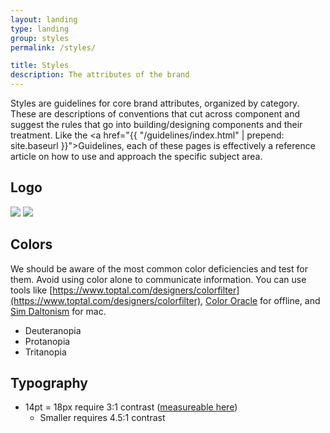 ```yaml
---
layout: landing
type: landing
group: styles
permalink: /styles/

title: Styles
description: The attributes of the brand
---
```


Styles are guidelines for core brand attributes, organized by category. These are descriptions of conventions that cut across component and suggest the rules that go into building/designing components and their treatment. Like the <a href="{{ "/guidelines/index.html" | prepend: site.baseurl }}">Guidelines</a>, each of these pages is effectively a reference article on how to use and approach the specific subject area.

## Logo
![](http://i.imgur.com/6UwoCpy.png)
![](http://i.imgur.com/KuY7dkS.png)

## Colors
We should be aware of the most common color deficiencies and test for them. Avoid using color alone to communicate information. You can use tools like [https://www.toptal.com/designers/colorfilter](https://www.toptal.com/designers/colorfilter), [Color Oracle](http://colororacle.org/) for offline, and [Sim Daltonism](https://michelf.ca/projects/sim-daltonism/) for mac.

* Deuteranopia
* Protanopia
* Tritanopia

## Typography
* 14pt = 18px require 3:1 contrast ([measureable here](http://leaverou.github.io/contrast-ratio/))
  - Smaller requires 4.5:1 contrast
